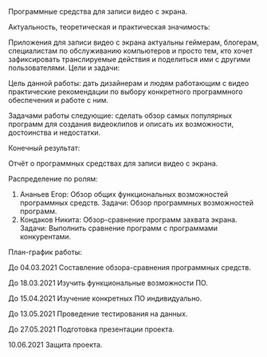 Программные средства для записи видео с экрана.

Актуальность, теоретическая и практическая значимость:

Приложения для записи видео с экрана актуальны геймерам, блогерам, специалистам по обслуживанию компьютеров и просто тем, кто хочет зафиксировать транслируемые действия и поделиться ими с другими пользователями.
Цели и задачи:

Цель данной работы: дать дизайнерам и людям работающим с видео практические рекомендации по выбору конкретного программного обеспечения и работе с ним.


Задачами работы следующие: сделать обзор самых популярных программ для создания видеоклипов и описать их возможности, достоинства и недостатки.

Конечный результат:

Отчёт о программных средствах для записи видео с экрана.

Распределение по ролям:

1)	Ананьев Егор: Обзор общих функциональных возможностей программных средств.
Задачи: Обзор программных возможностей программ.
2)	Кондаков Никита: Обзор-сравнение программ захвата экрана.
Задачи: Выполнить сравнение  программ с программами конкурентами.

План-график работы:

До 04.03.2021 Составление обзора-сравнения программных средств.

До 18.03.2021 Изучить функциональные возможности ПО.

До 15.04.2021 Изучение конкретных ПО индивидуально.

До 13.05.2021 Проведение тестирования на данных.

До 27.05.2021 Подготовка презентации проекта.

10.06.2021 Защита проекта.
